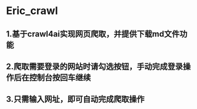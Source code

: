# Eric_crawl
## 1.基于crawl4ai实现网页爬取，并提供下载md文件功能
## 2.爬取需要登录的网站时请勾选按钮，手动完成登录操作后在控制台按回车继续
## 3.只需输入网址，即可自动完成爬取操作
